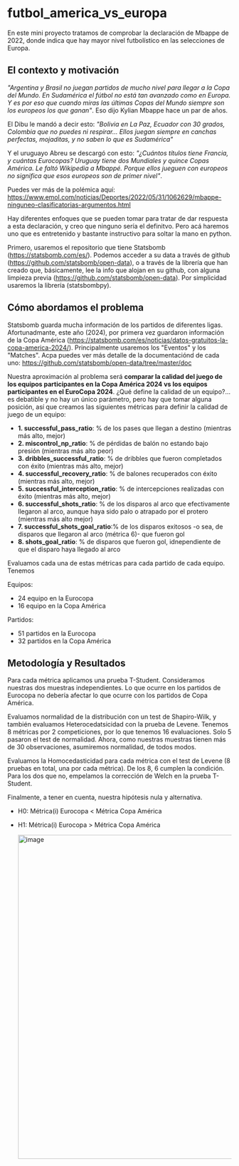 # futbol_america_vs_europa
En este mini proyecto tratamos de comprobar la declaración de Mbappe de 2022, donde indica que hay mayor nivel futbolístico en las selecciones de Europa.

## El contexto y motivación

*"Argentina y Brasil no juegan partidos de mucho nivel para llegar a la Copa del Mundo. En Sudamérica el fútbol no está tan avanzado como en Europa. Y es por eso que cuando miras las últimas Copas del Mundo siempre son los europeos los que ganan"*. Eso dijo Kylian Mbappe hace un par de años.

El Dibu le mandó a decir esto: *"Bolivia en La Paz, Ecuador con 30 grados, Colombia que no puedes ni respirar... Ellos juegan siempre en canchas perfectas, mojaditas, y no saben lo que es Sudamérica"*

Y el uruguayo Abreu se descargó con esto:
*"¿Cuántos títulos tiene Francia, y cuántas Eurocopas? Uruguay tiene dos Mundiales y quince Copas América. Le faltó Wikipedia a Mbappé. Porque ellos jueguen con europeos no significa que esos europeos son de primer nivel"*.

Puedes ver más de la polémica aquí:
https://www.emol.com/noticias/Deportes/2022/05/31/1062629/mbappe-ninguneo-clasificatorias-argumentos.html

Hay diferentes enfoques que se pueden tomar para tratar de dar respuesta a esta declaración, y creo que ninguno sería el definitvo. Pero acá haremos uno que es entretenido y bastante instructivo para soltar la mano en python.

Primero, usaremos el repositorio que tiene Statsbomb (https://statsbomb.com/es/). Podemos acceder a su data a través de github (https://github.com/statsbomb/open-data), o a través de la librería que han creado que, básicamente, lee la info que alojan en su github, con alguna limpieza previa (https://github.com/statsbomb/open-data). Por simplicidad usaremos la librería (statsbombpy).

## Cómo abordamos el problema
Statsbomb guarda mucha información de los partidos de diferentes ligas. Afortunadmante, este año (2024), por primera vez guardaron información de la Copa América (https://statsbomb.com/es/noticias/datos-gratuitos-la-copa-america-2024/). 
Principalmente usaremos los "Eventos" y los "Matches". Acpa puedes ver más detalle de la documentaciónd de cada uno:
https://github.com/statsbomb/open-data/tree/master/doc

Nuestra aproximación al problema será **comparar la calidad del juego de los equipos participantes en la Copa América 2024 vs los equipos participantes en el EuroCopa 2024**.
¿Qué define la calidad de un equipo?... es debatible y no hay un único parámetro, pero hay que tomar alguna posición, así que creamos las siguientes métricas para definir la calidad de juego de un equipo:

- **1. successful_pass_ratio**: % de los pases que llegan a destino (mientras más alto, mejor)
- **2. miscontrol_np_ratio**: % de pérdidas de balón no estando bajo presión (mientras más alto peor)
- **3. dribbles_successful_ratio**: % de dribbles que fueron completados con éxito (mientras más alto, mejor)
- **4. successful_recovery_ratio**: % de balones recuperados con éxito (mientras más alto, mejor)
- **5. successful_interception_ratio**: % de intercepciones realizadas con éxito (mientras más alto, mejor)
- **6. successful_shots_ratio**: % de los disparos al arco que efectivamente llegaron al arco, aunque haya sido palo o atrapado por el protero (mientras más alto mejor)
- **7. successful_shots_goal_ratio**:% de los disparos exitosos -o sea, de disparos que llegaron al arco (métrica 6)- que fueron gol
- **8. shots_goal_ratio**: % de disparos que fueron gol, idnependiente de que el disparo haya llegado al arco

Evaluamos cada una de estas métricas para cada partido de cada equipo. Tenemos

Equipos:
- 24 equipo en la Eurocopa
- 16 equipo en la Copa América

Partidos:
- 51 partidos en la Eurocopa
- 32 partidos en la Copa América

## Metodología y Resultados
Para cada métrica aplicamos una prueba T-Student.
Consideramos nuestras dos muestras independientes. Lo que ocurre en los partidos de Eurocopa no debería afectar lo que ocurre con los partidos de Copa América.


Evaluamos normalidad de la distribución con un test de Shapiro-Wilk, y también evaluamos Heterocedatsicidad con la prueba de Levene.
Tenemos 8 métricas por 2 competiciones, por lo que tenemos 16 evaluaciones. Solo 5 pasaron el test de normalidad. Ahora, como nuestras muestras tienen más de 30 observaciones, asumiremos normalidad, de todos modos.

Evaluamos la Homocedasticidad para cada métrica con el test de Levene (8 pruebas en total, una por cada métrica). De los 8, 6 cumplen la condición. Para los dos que no, empelamos la corrección de Welch en la prueba T-Student.

Finalmente, a tener en cuenta, nuestra hipótesis nula y alternativa.


- H0: Métrica(i) Eurocopa < Métrica Copa América
- H1: Métrica(i) Eurocopa > Métrica Copa América

  <img width="728" alt="image" src="https://github.com/user-attachments/assets/00f13de7-bcfd-4df7-9ca4-ac1a788656a5">


